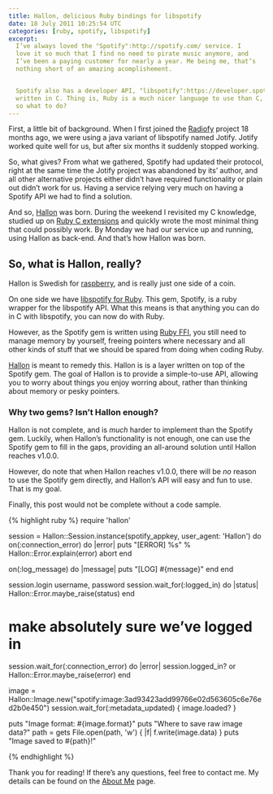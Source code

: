 ```yaml
---
title: Hallon, delicious Ruby bindings for libspotify
date: 18 July 2011 10:25:54 UTC
categories: [ruby, spotify, libspotify]
excerpt:
  I’ve always loved the "Spotify":http://spotify.com/ service. I
  love it so much that I find no need to pirate music anymore, and
  I’ve been a paying customer for nearly a year. Me being me, that’s
  nothing short of an amazing acomplishement.


  Spotify also has a developer API, "libspotify":https://developer.spotify.com/technologies/libspotify/,
  written in C. Thing is, Ruby is a much nicer language to use than C,
  so what to do?
---
```


First, a little bit of background. When I first joined the [Radiofy](http://radiofy.se/)
project 18 months ago, we were using a java variant of libspotify named Jotify.
Jotify worked quite well for us, but after six months it suddenly stopped working.

So, what gives? From what we gathered, Spotify had updated their protocol,
right at the same time the Jotify project was abandoned by its’ author, and all
other alternative projects either didn’t have required functionality or plain
out didn’t work for us. Having a service relying very much on having a Spotify
API we had to find a solution.

And so, [Hallon](http://github.com/Burgestrand/Hallon) was born. During the
weekend I revisited my C knowledge, studied up on [Ruby C extensions](http://www.ruby-doc.org/docs/ProgrammingRuby/html/ext_ruby.html)
and quickly wrote the most minimal thing that could possibly work. By Monday
we had our service up and running, using Hallon as back-end. And that’s how
Hallon was born.

So, what is Hallon, really?
---------------------------
Hallon is Swedish for [raspberry](http://www.flickr.com/photos/todorrovic/4815941952/),
and is really just one side of a coin.

On one side we have [libspotify for Ruby](https://rubygems.org/gems/spotify).
This gem, Spotify, is a ruby wrapper for the libspotify API. What this
means is that anything you can do in C with libspotify, you can now do with Ruby.

However, as the Spotify gem is written using [Ruby FFI](https://github.com/ffi/ffi),
you still need to manage memory by yourself, freeing pointers where necessary and
all other kinds of stuff that we should be spared from doing when coding Ruby.

[Hallon](https://rubygems.org/gems/hallon) is meant to remedy this. Hallon is
is a layer written on top of the Spotify gem. The goal of Hallon is to provide
a simple-to-use API, allowing you to worry about things you enjoy worring about,
rather than thinking about memory or pesky pointers.

### Why two gems? Isn’t Hallon enough?
Hallon is not complete, and is *much* harder to implement than the Spotify gem.
Luckily, when Hallon’s functionality is not enough, one can use the Spotify gem
to fill in the gaps, providing an all-around solution until Hallon reaches
v1.0.0.

However, do note that when Hallon reaches v1.0.0, there will be *no* reason
to use the Spotify gem directly, and Hallon’s API will easy and fun to use.
That is my goal.

Finally, this post would not be complete without a code sample.

{% highlight ruby %}
require 'hallon'

session = Hallon::Session.instance(spotify_appkey, user_agent: 'Hallon') do
  on(:connection_error) do |error|
    puts "[ERROR] %s" % Hallon::Error.explain(error)
    abort
  end

  on(:log_message) do |message|
    puts "[LOG] #{message}"
  end
end

session.login username, password
session.wait_for(:logged_in) do |status|
  Hallon::Error.maybe_raise(status)
end

# make absolutely sure we’ve logged in
session.wait_for(:connection_error) do |error|
  session.logged_in? or Hallon::Error.maybe_raise(error)
end

image = Hallon::Image.new("spotify:image:3ad93423add99766e02d563605c6e76ed2b0e450")
session.wait_for(:metadata_updated) { image.loaded? }

puts "Image format: #{image.format}"
puts "Where to save raw image data?"
path = gets
File.open(path, 'w') { |f| f.write(image.data) }
puts "Image saved to #{path}!"

{% endhighlight %}

Thank you for reading! If there’s any questions, feel
free to contact me. My details can be found on the [About Me](/about-me/) page.
